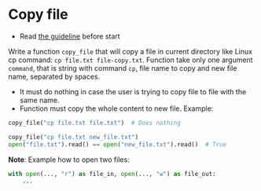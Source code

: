 # Copy file

- Read [the guideline](https://github.com/mate-academy/py-task-guideline/blob/main/README.md) before start

Write a function `copy_file` that will copy a file in current directory 
like Linux cp command: `cp file.txt file-copy.txt`. Function take only one
argument `command`, that is string with command `cp`, file name to copy and new file
name, separated by spaces.

- It must do nothing in case the user is trying to copy file to file with the same
name.
- Function must copy the whole content to new file.
Example:
```python
copy_file("cp file.txt file.txt")  # Does nothing

copy_file("cp file.txt new_file.txt")
open("file.txt").read() == open("new_file.txt").read()  # True
```
**Note**: Example how to open two files:
```python
with open(..., "r") as file_in, open(..., "w") as file_out:
    ...
```